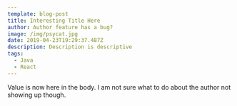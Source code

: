 ```yaml
---
template: blog-post
title: Interesting Title Here
author: Author feature has a bug?
image: /img/psycat.jpg
date: 2019-04-23T19:29:37.487Z
description: Description is descriptive
tags:
  - Java
  - React
---
```

Value is now here in the body. I am not sure what to do about the author not showing up though.
